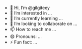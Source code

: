 - 👋 Hi, I’m @gilgiteey
- 👀 I’m interested in ...
- 🌱 I’m currently learning ...
- 💞️ I’m looking to collaborate on ...
- 📫 How to reach me ...
- 😄 Pronouns: ...
- ⚡ Fun fact: ...

<!---
gilgiteey/gilgiteey is a ✨ special ✨ repository because its `README.md` (this file) appears on your GitHub profile.
You can click the Preview link to take a look at your changes.
--->
